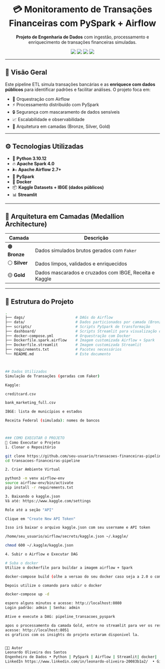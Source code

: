 <h1 align="center">💳 Monitoramento de Transações Financeiras com PySpark + Airflow</h1>

<p align="center">
  <strong>Projeto de Engenharia de Dados</strong> com ingestão, processamento e enriquecimento de transações financeiras simuladas.
</p>

<p align="center">
  <img src="https://img.shields.io/badge/status-em%20desenvolvimento-yellow" />
  <img src="https://img.shields.io/badge/python-3.10-blue" />
  <img src="https://img.shields.io/badge/spark-4.0-orange" />
  <img src="https://img.shields.io/badge/airflow-2.7+-green" />
</p>

---

## 🧭 Visão Geral

Este pipeline ETL simula transações bancárias e as **enriquece com dados públicos** para identificar padrões e facilitar análises. O projeto foca em:

- 🔄 Orquestração com Airflow  
- ⚡ Processamento distribuído com PySpark  
- 🔒 Segurança com mascaramento de dados sensíveis  
- 📈 Escalabilidade e observabilidade  
- 🧱 Arquitetura em camadas (Bronze, Silver, Gold)

---

## ⚙️ Tecnologias Utilizadas

- 🐍 **Python 3.10.12**
- 🔥 **Apache Spark 4.0**
- 🌬️ **Apache Airflow 2.7+**
- 🐘 **PySpark**
- 🐳 **Docker**
- 📦 **Kaggle Datasets + IBGE (dados públicos)**
- 📊 **Streamlit**
---

## 🧱 Arquitetura em Camadas (Medallion Architecture)

| Camada  | Descrição |
|---------|----------|
| 🟤 **Bronze** | Dados simulados brutos gerados com `Faker` |
| ⚪ **Silver** | Dados limpos, validados e enriquecidos |
| 🟡 **Gold**   | Dados mascarados e cruzados com IBGE, Receita e Kaggle |

---

## 📁 Estrutura do Projeto

```bash
.
├── dags/                       # DAGs do Airflow
├── data/                       # Dados particionados por camada (Bronze, Silver, Gold)
├── scripts/                    # Scripts PySpark de transformação
├── dashboard/                  # Scripts Streamlit para visualização de dados e requerimentos
├── docker-compose.yml          # Orquestração com Docker
├── Dockerfile.spark.airflow    # Imagem customizada Airflow + Spark
├── Dockerfile.streamlit        # Imagem customizada Streamlit
├── requirements.txt            # Pacotes necessários
└── README.md                   # Este documento



## Dados Utilizados
Simulação de Transações (geradas com Faker)

Kaggle:

creditcard.csv

bank_marketing_full.csv

IBGE: lista de municípios e estados

Receita Federal (simulada): nomes de bancos



### COMO EXECUTAR O PROJETO 
🚀 Como Executar o Projeto
1. Clonar o Repositório

git clone https://github.com/seu-usuario/transacoes-financeiras-pipeline.git
cd transacoes-financeiras-pipeline

2. Criar Ambiente Virtual

python3 -m venv airflow-env
source airflow-env/bin/activate
pip install -r requirements.txt

3. Baixando o kaggle.json
Vá até: https://www.kaggle.com/settings

Role até a seção "API"

Clique em "Create New API Token"

Isso irá baixar o arquivo kaggle.json com seu username e API token

/home/seu_usuario/airflow/secrets/kaggle.json ~/.kaggle/

chmod 600 ~/.kaggle/kaggle.json

4. Subir o Airflow e Executar DAG

# Suba o docker 
Utilize o dockerfile para buildar a imagem airflow + Spark

docker-compose build (olhe a versao do seu docker caso seja a 2.0 o comando e retirado o "-")

Depois utilize o comando para subir o docker

docker-compose up -d

espero alguns minutos e acesse: http://localhost:8080
Login padrão: admin | Senha: admin

Ative e execute a DAG: pipeline_transacoes_pyspark

apos o processamento da camada Gold, entre no streamlit para ver os resultados.
acesse: http://localhost:8051
os graficos com os insights do projeto estaram disponivel la.


👨‍💻 Autor
Leonardo Oliveira dos Santos
Engenheiro de Dados • Python | PySpark | Airflow | Streamlit| docker|
LinkedIn https://www.linkedin.com/in/leonardo-oliveira-20083b1a2/  • GitHub https://github.com/Leoosantoszl?tab=repositories

